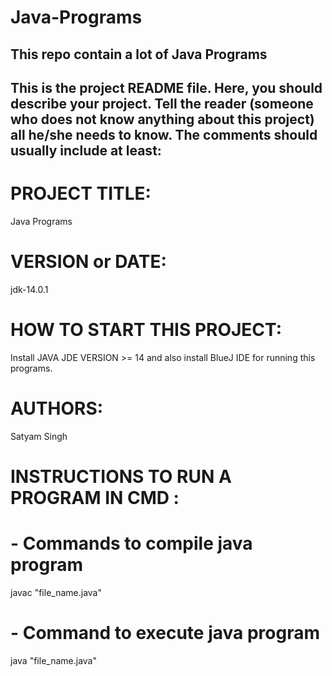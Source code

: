 # Java-Programs
This repo contain a lot of Java Programs
------------------------------------------------------------------------
This is the project README file. Here, you should describe your project.
Tell the reader (someone who does not know anything about this project)
all he/she needs to know. The comments should usually include at least:
------------------------------------------------------------------------

# PROJECT TITLE:
Java Programs

# VERSION or DATE: 
jdk-14.0.1

# HOW TO START THIS PROJECT: 
Install JAVA JDE VERSION >= 14 and also install BlueJ IDE for running this programs.

# AUTHORS: 
Satyam Singh

# INSTRUCTIONS TO RUN A PROGRAM IN CMD :

# - Commands to compile java program

javac "file_name.java"

# - Command to execute java program

java  "file_name.java"
